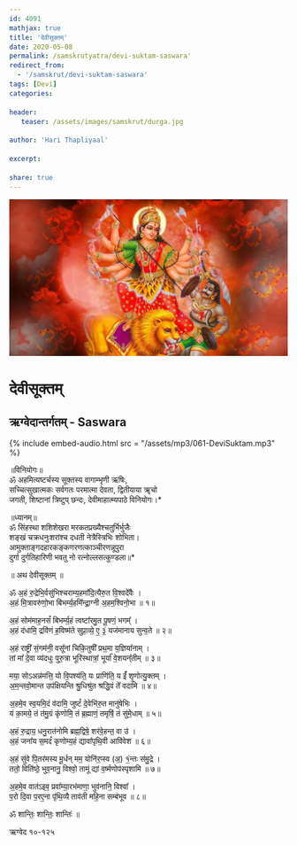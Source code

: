 ```yaml
---    
id: 4091    
mathjax: true    
title: 'देवीसूक्तम्'    
date: 2020-05-08    
permalink: /samskrutyatra/devi-suktam-saswara'
redirect_from: 
  - '/samskrut/devi-suktam-saswara'
tags: [Devi]    
categories:    
    
header:    
   teaser: /assets/images/samskrut/durga.jpg    
    
author: 'Hari Thapliyaal'    
    
excerpt:    
    
share: true    
---    
```

    
![](/assets/images/samskrut/durga.jpg)    
    
# देवीसूक्तम्     
## ऋग्वेदान्तर्गतम् - Saswara    
    
{% include embed-audio.html src = "/assets/mp3/061-DeviSuktam.mp3" %}     
    
॥विनियोगः॥    
ॐ अहमित्यष्टर्चस्य सूक्तस्य वागाम्भृणी ऋषिः,    
सच्चित्सुखात्मकः सर्वगतः परमात्मा देवता, द्वितीयाया ॠचो    
जगती, शिष्टानां त्रिष्टुप् छन्दः, देवीमाहात्म्यपाठे विनियोगः।*    
    
॥ध्यानम्॥    
ॐ सिंहस्था शशिशेखरा मरकतप्रख्यैश्‍चतुर्भिर्भुजैः    
शङ्खं चक्रधनुःशरांश्‍च दधती नेत्रैस्त्रिभिः शोभिता।    
आमुक्ताङ्गदहारकङ्कणरणत्काञ्चीरणन्नूपुरा    
दुर्गा दुर्गतिहारिणी भवतु नो रत्‍‌नोल्लसत्कुण्डला॥*    
    
॥ अथ देवीसूक्तम् ॥    
    
ॐ अ॒हं रु॒द्रेभि॒र्वसु॑भिश्चराम्य॒हमा᳚दि॒त्यैरु॒त वि॒श्वदे᳚वैः ।    
अ॒हं मि॒त्रावरु॑णो॒भा बि॑भर्म्य॒हमि᳚न्द्रा॒ग्नी अ॒हम॒श्विनो॒भा ॥ १॥    
    
अ॒हं सोम॑माह॒नसं᳚ बिभर्म्य॒हं त्वष्टा᳚रमु॒त पू॒षणं॒ भगम्᳚ ।    
अ॒हं द॑धामि॒ द्रवि॑णं ह॒विष्म॑ते सुप्रा॒व्ये॒ ए॒ ३॒॑ यज॑मानाय सुन्व॒ते ॥ २॥    
    
अ॒हं राष्ट्री᳚ सं॒गम॑नी॒ वसू᳚नां चिकि॒तुषी᳚ प्रथ॒मा य॒ज्ञिया᳚नाम् ।    
तां मा᳚ दे॒वा व्य॑दधुः पुरु॒त्रा भूरि॑स्थात्रां॒ भूर्या᳚ वे॒शयन्᳚तीम् ॥ ३॥    
    
मया॒ सोऽअन्न॑मत्ति॒ यो वि॒पश्य॑ति॒ यः प्राणि॑ति॒ य ईं᳚ श‍ृ॒णोत्यु॒क्तम् ।    
अ॒म॒न्तवो॒मान्त उप॑क्षियन्ति श्रु॒धिश्रु॑त श्रद्धि॒वं ते᳚ वदामि ॥ ४॥    
    
अ॒हमे॒व स्व॒यमि॒दं व॑दामि॒ जुष्टं᳚ दे॒वेभि॑रु॒त मानु॑षेभिः ।    
यं का॒मये॒ तं त॑मु॒ग्रं कृ॑णोमि॒ तं ब्र॒ह्माणं॒ तमृषिं॒ तं सु॑मे॒धाम् ॥ ५॥    
    
अ॒हं रु॒द्राय॒ धनु॒रात॑नोमि ब्रह्म॒द्विषे॒ शर॑वे॒हन्त॒ वा उ॑ ।    
अ॒हं जना᳚य स॒मदं᳚ कृणोम्य॒हं द्यावा᳚पृथि॒वी आवि॑वेश ॥ ६॥    
    
अ॒हं सु॑वे पि॒तर॑मस्य मू॒र्धन् मम॒ योनि॑र॒प्स्व (अ॒) १॒॑न्तः स॑मु॒द्रे ।    
ततो॒ विति॑ष्ठे॒ भुव॒नानु॒ विश्वो॒ तामूं द्यां व॒र्ष्मणोप॑स्पृशामि ॥ ७॥    
    
अ॒हमे॒व वात॑ऽइव॒ प्रवा᳚म्या॒रभ॑माणा॒ भुव॑नानि॒ विश्वा᳚ ।    
प॒रो दि॒वा प॒रए॒ना पृ॑थि॒व्यै ताव॑ती महि॒ना सम्ब॑भूव ॥ ८॥    
    
ॐ शान्तिः॒ शान्तिः॒ शान्तिः॑ ॥    
    
ऋग्वेद १०-१२५    
    
